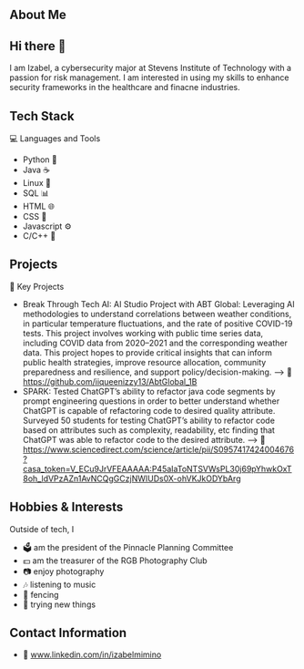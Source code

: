## About Me
## Hi there 👋
I am Izabel, a cybersecurity major at Stevens Institute of Technology with a passion for risk management. I am interested in using my skills to enhance security frameworks in the healthcare and finacne industries.

## Tech Stack
💻 Languages and Tools
- Python 🐍
- Java ☕
- Linux 🐧
- SQL 📊
- HTML 🌐
- CSS 🎀
- Javascript ⚙️
- C/C++ 🧠

## Projects 
📂 Key Projects
- Break Through Tech AI: AI Studio Project with ABT Global: Leveraging AI methodologies to understand correlations between weather conditions, in particular temperature fluctuations, and the rate of positive COVID-19 tests. This project involves working with public time series data, including COVID data from 2020–2021 and the corresponding weather data. This project hopes to provide critical insights that can inform public health strategies, improve resource allocation, community preparedness and resilience, and support policy/decision-making.
--> 🔗 https://github.com/iiqueenizzy13/AbtGlobal_1B
- SPARK: Tested ChatGPT’s ability to refactor java code segments by prompt engineering questions in order to better understand whether ChatGPT is capable of refactoring code to desired quality attribute. Surveyed 50 students for testing ChatGPT’s ability to refactor code based on attributes such as complexity, readability, etc finding that ChatGPT was able to refactor code to the desired attribute.
--> 🔗 https://www.sciencedirect.com/science/article/pii/S0957417424004676?casa_token=V_ECu9JrVFEAAAAA:P45aIaToNTSVWsPL30j69pYhwkOxT8oh_ldVPzAZn1AvNCQgGCzjNWIUDs0X-ohVKJkODYbArg

## Hobbies & Interests
Outside of tech, I
- 🗳 am the president of the Pinnacle Planning Committee
- 💵 am the treasurer of the RGB Photography Club
- 📷 enjoy photography
- 🎶 listening to music
- 🤺 fencing
- 🌱 trying new things

## Contact Information
- 📧 www.linkedin.com/in/izabelmimino
